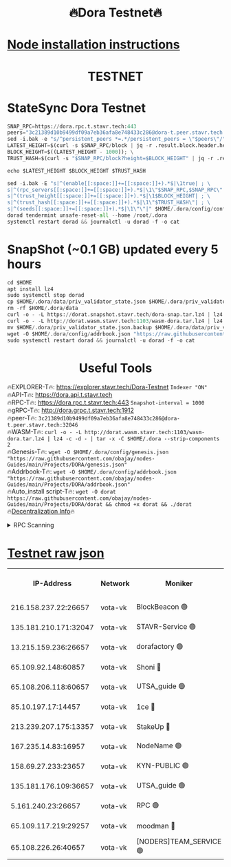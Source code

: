 <h1 align="center"> 🔥Dora Testnet🔥</h1>

[Node installation instructions](https://github.com/obajay/nodes-Guides/tree/main/Projects/DORA)
=

<h1 align="center"> TESTNET</h1>

# StateSync Dora Testnet
```python
SNAP_RPC=https://dora.rpc.t.stavr.tech:443
peers="3c21389d10b9499df09a7eb36afa8e748433c286@dora-t.peer.stavr.tech:32046"
sed -i.bak -e "s/^persistent_peers *=.*/persistent_peers = \"$peers\"/" $HOME/.dora/config/config.toml
LATEST_HEIGHT=$(curl -s $SNAP_RPC/block | jq -r .result.block.header.height); \
BLOCK_HEIGHT=$((LATEST_HEIGHT - 1000)); \
TRUST_HASH=$(curl -s "$SNAP_RPC/block?height=$BLOCK_HEIGHT" | jq -r .result.block_id.hash)

echo $LATEST_HEIGHT $BLOCK_HEIGHT $TRUST_HASH

sed -i.bak -E "s|^(enable[[:space:]]+=[[:space:]]+).*$|\1true| ; \
s|^(rpc_servers[[:space:]]+=[[:space:]]+).*$|\1\"$SNAP_RPC,$SNAP_RPC\"| ; \
s|^(trust_height[[:space:]]+=[[:space:]]+).*$|\1$BLOCK_HEIGHT| ; \
s|^(trust_hash[[:space:]]+=[[:space:]]+).*$|\1\"$TRUST_HASH\"| ; \
s|^(seeds[[:space:]]+=[[:space:]]+).*$|\1\"\"|" $HOME/.dora/config/config.toml
dorad tendermint unsafe-reset-all --home /root/.dora
systemctl restart dorad && journalctl -u dorad -f -o cat
```
# SnapShot (~0.1 GB) updated every 5 hours
```python
cd $HOME
apt install lz4
sudo systemctl stop dorad
cp $HOME/.dora/data/priv_validator_state.json $HOME/.dora/priv_validator_state.json.backup
rm -rf $HOME/.dora/data
curl -o - -L https://dorat.snapshot.stavr.tech/dora-snap.tar.lz4 | lz4 -c -d - | tar -x -C $HOME/.dora --strip-components 2
curl -o - -L http://dorat.wasm.stavr.tech:1103/wasm-dora.tar.lz4 | lz4 -c -d - | tar -x -C $HOME/.dora --strip-components 2
mv $HOME/.dora/priv_validator_state.json.backup $HOME/.dora/data/priv_validator_state.json
wget -O $HOME/.dora/config/addrbook.json "https://raw.githubusercontent.com/obajay/nodes-Guides/main/Projects/DORA/addrbook.json"
sudo systemctl restart dorad && journalctl -u dorad -f -o cat
```
 <h1 align="center"> Useful Tools</h1>
 
🔥EXPLORER-T🔥: https://explorer.stavr.tech/Dora-Testnet        `Indexer "ON"` \
🔥API-T🔥:      https://dora.api.t.stavr.tech \
🔥RPC-T🔥:      https://dora.rpc.t.stavr.tech:443              `Snapshot-interval = 1000` \
🔥gRPC-T🔥:     http://dora.grpc.t.stavr.tech:1912 \
🔥peer-T🔥:     `3c21389d10b9499df09a7eb36afa8e748433c286@dora-t.peer.stavr.tech:32046` \
🔥WASM-T🔥:     ```curl -o - -L http://dorat.wasm.stavr.tech:1103/wasm-dora.tar.lz4 | lz4 -c -d - | tar -x -C $HOME/.dora --strip-components 2``` \
🔥Genesis-T🔥:  ```wget -O $HOME/.dora/config/genesis.json "https://raw.githubusercontent.com/obajay/nodes-Guides/main/Projects/DORA/genesis.json"``` \
🔥Addrbook-T🔥: ```wget -O $HOME/.dora/config/addrbook.json "https://raw.githubusercontent.com/obajay/nodes-Guides/main/Projects/DORA/addrbook.json"``` \
🔥Auto_install script-T🔥:  `wget -O dorat https://raw.githubusercontent.com/obajay/nodes-Guides/main/Projects/DORA/dorat && chmod +x dorat && ./dorat` \
🔥[Decentralization Info](https://github.com/obajay/StateSync-snapshots/tree/main/Projects/Dora/Decentralization)🔥

<details>
<summary>RPC Scanning</summary>

<h2 align="center"> We scan nodes in real time every 4 hours. And we provide the final result of RPC endpoints.
We cannot influence the operation of these nodes in any way. </h2>


```python
If Voting Power is higher than 0 --> then the Node is a validator of the network and may be subject to attack and be a potential threat to the chain.
```
```python
We marked such validators with a red symbol
```

</details>

[Testnet raw json](https://rpc-check.dorat.stavr.tech/dorat/rpc-dorat-result.json)
=



<table><tr><th>IP-Address</th><th>Network</th><th>Moniker</th><th>Latest Block Height</th><th>Earliest Block Height</th><th>Catching Up</th><th>Tx Index</th><th>Voting Power</th><th>Scan Time</th></tr><tr><td>216.158.237.22:26657</td><td>vota-vk</td><td>BlockBeacon 🟢</td><td>241180</td><td>1</td><td>False</td><td>off</td><td>0</td><td>2024-01-05T12:15:05.111590803UTC</td></tr><tr><td>135.181.210.171:32047</td><td>vota-vk</td><td>STAVR-Service 🟢</td><td>241181</td><td>1</td><td>False</td><td>on</td><td>0</td><td>2024-01-05T12:15:09.943550489UTC</td></tr><tr><td>13.215.159.236:26657</td><td>vota-vk</td><td>dorafactory 🟢</td><td>241181</td><td>1</td><td>False</td><td>on</td><td>0</td><td>2024-01-05T12:15:11.217021846UTC</td></tr><tr><td>65.109.92.148:60857</td><td>vota-vk</td><td>Shoni 🔴</td><td>241182</td><td>1</td><td>False</td><td>on</td><td>12173124795244098</td><td>2024-01-05T12:15:15.426334275UTC</td></tr><tr><td>65.108.206.118:60657</td><td>vota-vk</td><td>UTSA_guide 🟢</td><td>241182</td><td>1</td><td>False</td><td>on</td><td>0</td><td>2024-01-05T12:15:15.768371666UTC</td></tr><tr><td>85.10.197.17:14457</td><td>vota-vk</td><td>1ce 🔴</td><td>241182</td><td>8001</td><td>False</td><td>off</td><td>9009000000000000</td><td>2024-01-05T12:15:12.080723721UTC</td></tr><tr><td>213.239.207.175:13357</td><td>vota-vk</td><td>StakeUp 🔴</td><td>241180</td><td>13001</td><td>False</td><td>off</td><td>12920079242125372</td><td>2024-01-05T12:15:04.426216931UTC</td></tr><tr><td>167.235.14.83:16957</td><td>vota-vk</td><td>NodeName 🟢</td><td>210819</td><td>14001</td><td>False</td><td>on</td><td>0</td><td>2024-01-05T12:15:16.019063588UTC</td></tr><tr><td>158.69.27.233:23657</td><td>vota-vk</td><td>KYN-PUBLIC 🟢</td><td>241182</td><td>52001</td><td>False</td><td>on</td><td>0</td><td>2024-01-05T12:15:15.084169475UTC</td></tr><tr><td>135.181.176.109:36657</td><td>vota-vk</td><td>UTSA_guide 🟢</td><td>241180</td><td>55501</td><td>False</td><td>on</td><td>0</td><td>2024-01-05T12:15:02.142263322UTC</td></tr><tr><td>5.161.240.23:26657</td><td>vota-vk</td><td>RPC 🟢</td><td>241182</td><td>60001</td><td>False</td><td>off</td><td>0</td><td>2024-01-05T12:15:11.850635042UTC</td></tr><tr><td>65.109.117.219:29257</td><td>vota-vk</td><td>moodman 🔴</td><td>241181</td><td>141181</td><td>False</td><td>off</td><td>9009100000000000</td><td>2024-01-05T12:15:07.491564949UTC</td></tr><tr><td>65.108.226.26:40657</td><td>vota-vk</td><td>[NODERS]TEAM_SERVICE 🟢</td><td>241182</td><td>197001</td><td>False</td><td>on</td><td>0</td><td>2024-01-05T12:15:14.470343854UTC</td></tr></table>
